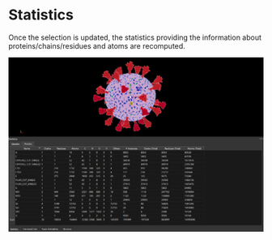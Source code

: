 # Statistics

Once the selection is updated, the statistics providing the information about proteins/chains/residues and atoms are recomputed.  

![](_media/statistics.png ':size=100%')